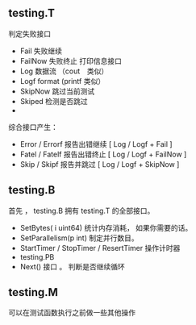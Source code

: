 ## testing.T

判定失败接口
- Fail 失败继续
- FailNow 失败终止
打印信息接口
- Log 数据流 （cout　类似）
- Logf format (printf 类似）
- SkipNow 跳过当前测试
- Skiped 检测是否跳过
- 
综合接口产生：

- Error / Errorf 报告出错继续 [ Log / Logf + Fail ]
- Fatel / Fatelf 报告出错终止 [ Log / Logf + FailNow ]
- Skip / Skipf 报告并跳过 [ Log / Logf + SkipNow ]

## testing.B

首先 ， testing.B 拥有 testing.T 的全部接口。
- SetBytes( i uint64) 统计内存消耗， 如果你需要的话。
- SetParallelism(p int) 制定并行数目。
- StartTimer / StopTimer / ResertTimer 操作计时器
- testing.PB
- Next() 接口 。 判断是否继续循环

## testing.M

可以在测试函数执行之前做一些其他操作
